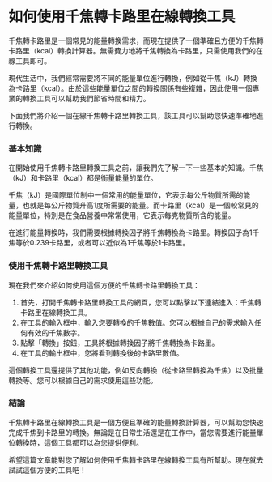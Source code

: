 如何使用千焦轉卡路里在線轉換工具
================

千焦轉卡路里是一個常見的能量轉換需求，而現在提供了一個準確且方便的千焦轉卡路里（kcal）轉換計算器。無需費力地將千焦轉換為卡路里，只需使用我們的在線工具即可。

現代生活中，我們經常需要將不同的能量單位進行轉換，例如從千焦（kJ）轉換為卡路里（kcal）。由於這些能量單位之間的轉換關係有些複雜，因此使用一個專業的轉換工具可以幫助我們節省時間和精力。

下面我們將介紹一個在線千焦轉卡路里轉換工具，該工具可以幫助您快速準確地進行轉換。

### 基本知識

在開始使用千焦轉卡路里轉換工具之前，讓我們先了解一下一些基本的知識。千焦（kJ）和卡路里（kcal）都是衡量能量的單位。

千焦（kJ）是國際單位制中一個常用的能量單位，它表示每公斤物質所需的能量，也就是每公斤物質升高1度所需要的能量。而卡路里（kcal）是一個較常見的能量單位，特別是在食品營養中常常使用，它表示每克物質所含的能量。

在進行能量轉換時，我們需要根據轉換因子將千焦轉換為卡路里。轉換因子為1千焦等於0.239卡路里，或者可以近似為1千焦等於1卡路里。

### 使用千焦轉卡路里轉換工具

現在我們來介紹如何使用這個方便的千焦轉卡路里轉換工具：

1. 首先，打開千焦轉卡路里轉換工具的網頁，您可以點擊以下連結進入：千焦轉卡路里在線轉換工具。
2. 在工具的輸入框中，輸入您要轉換的千焦數值。您可以根據自己的需求輸入任何有效的千焦數字。
3. 點擊「轉換」按鈕，工具將根據轉換因子將千焦轉換為卡路里。
4. 在工具的輸出框中，您將看到轉換後的卡路里數值。

這個轉換工具還提供了其他功能，例如反向轉換（從卡路里轉換為千焦）以及批量轉換等。您可以根據自己的需求使用這些功能。

### 結論

千焦轉卡路里在線轉換工具是一個方便且準確的能量轉換計算器，可以幫助您快速完成千焦到卡路里的轉換。無論是在日常生活還是在工作中，當您需要進行能量單位轉換時，這個工具都可以為您提供便利。

希望這篇文章能對您了解如何使用千焦轉卡路里在線轉換工具有所幫助。現在就去試試這個方便的工具吧！